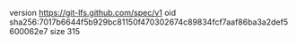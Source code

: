 version https://git-lfs.github.com/spec/v1
oid sha256:7017b6644f5b929bc81150f470302674c89834fcf7aaf86ba3a2def5600062e7
size 315
